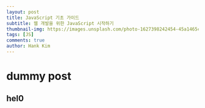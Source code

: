 ```yaml
---
layout: post
title: JavaScript 기초 가이드
subtitle: 웹 개발을 위한 JavaScript 시작하기
thumbnail-img: https://images.unsplash.com/photo-1627398242454-45a1465c2479?w=800&h=600&fit=crop
tags: [JS]
comments: true
author: Hank Kim
---
```


# dummy post

## hel0
